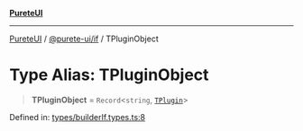 [**PureteUI**](../../../README.md)

***

[PureteUI](../../../packages.md) / [@purete-ui/if](../README.md) / TPluginObject

# Type Alias: TPluginObject

> **TPluginObject** = `Record`\<`string`, [`TPlugin`](TPlugin.md)\>

Defined in: [types/builderIf.types.ts:8](https://github.com/zerok-cell/PureteUI/blob/main/libs/if/src/lib/types/builderIf.types.ts#L8)
